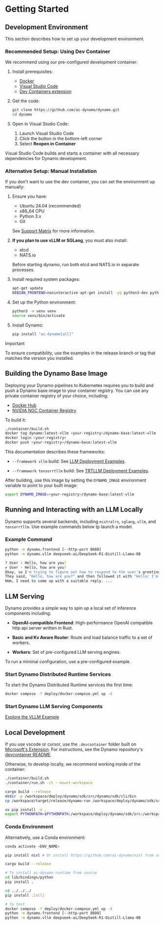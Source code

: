 <!--
SPDX-FileCopyrightText: Copyright (c) 2025 NVIDIA CORPORATION & AFFILIATES.
All rights reserved.
SPDX-License-Identifier: Apache-2.0

Licensed under the Apache License, Version 2.0 (the "License");
you may not use this file except in compliance with the License.
You may obtain a copy of the License at

http://www.apache.org/licenses/LICENSE-2.0

Unless required by applicable law or agreed to in writing, software
distributed under the License is distributed on an "AS IS" BASIS,
WITHOUT WARRANTIES OR CONDITIONS OF ANY KIND, either express or implied.
See the License for the specific language governing permissions and
limitations under the License.
-->

# Getting Started


## Development Environment

This section describes how to set up your development environment.

### Recommended Setup: Using Dev Container

We recommend using our pre-configured development container:

1. Install prerequisites:

   - [Docker](https://www.docker.com/products/docker-desktop)
   - [Visual Studio Code](https://code.visualstudio.com/)
   - [Dev Containers extension](https://marketplace.visualstudio.com/items?itemName=ms-vscode-remote.remote-containers)

2. Get the code:

   ```bash
   git clone https://github.com/ai-dynamo/dynamo.git
   cd dynamo
   ```

3. Open in Visual Studio Code:

   1. Launch Visual Studio Code
   2. Click the button in the bottom-left corner
   3. Select **Reopen in Container**

Visual Studio Code builds and starts a container with all necessary dependencies for Dynamo development.

### Alternative Setup: Manual Installation

If you don't want to use the dev container, you can set the environment up manually:

1. Ensure you have:

   - Ubuntu 24.04 (recommended)
   - x86_64 CPU
   - Python 3.x
   - Git

   See [Support Matrix](support_matrix.md) for more information.

2. **If you plan to use vLLM or SGLang**, you must also install:
   - etcd
   - NATS.io

   Before starting dynamo, run both etcd and NATS.io in separate processes.

3. Install required system packages:
   ```bash
   apt-get update
   DEBIAN_FRONTEND=noninteractive apt-get install -yq python3-dev python3-pip python3-venv libucx0
   ```

4. Set up the Python environment:
   ```bash
   python3 -m venv venv
   source venv/bin/activate
   ```

5. Install Dynamo:
   ```bash
   pip install "ai-dynamo[all]"
   ```

> [!Important]
> To ensure compatibility, use the examples in the release branch or tag that matches the version you installed.


## Building the Dynamo Base Image

Deploying your Dynamo pipelines to Kubernetes requires you to build and push a Dynamo base image to your container registry.
You can use any private container registry of your choice, including:

- [Docker Hub](https://hub.docker.com/)
- [NVIDIA NGC Container Registry](https://catalog.ngc.nvidia.com/)


To build it:

```bash
./container/build.sh
docker tag dynamo:latest-vllm <your-registry>/dynamo-base:latest-vllm
docker login <your-registry>
docker push <your-registry>/dynamo-base:latest-vllm
```

This documentation describes these frameworks:

- `--framework vllm` build:
   See [LLM Deployment Examples](examples/llm_deployment.md).

- `--framework tensorrtllm` build:
   See [TRTLLM Deployment Examples](examples/trtllm.md).

After building, use this image by setting the `DYNAMO_IMAGE` environment variable to point to your built image:

```bash
export DYNAMO_IMAGE=<your-registry>/dynamo-base:latest-vllm
```


## Running and Interacting with an LLM Locally

Dynamo supports several backends, including `mistralrs`, `sglang`, `vllm`, and `tensorrtllm`.
Use example commands below tp launch a model.

### Example Command

```bash
python -m dynamo.frontend [--http-port 8080]
python -m dynamo.vllm deepseek-ai/DeepSeek-R1-Distill-Llama-8B
```

```bash
? User › Hello, how are you?
✔ User · Hello, how are you?
Okay, so I'm trying to figure out how to respond to the user's greeting.
They said, "Hello, how are you?" and then followed it with "Hello! I'm just a program, but thanks for asking."
Hmm, I need to come up with a suitable reply. ...
```


## LLM Serving

Dynamo provides a simple way to spin up a local set of inference components including:

- **OpenAI-compatible Frontend**:
   High-performance OpenAI compatible http api server written in Rust.

- **Basic and Kv Aware Router**:
   Route and load balance traffic to a set of workers.

- **Workers**:
   Set of pre-configured LLM serving engines.

To run a minimal configuration, use a pre-configured example.

### Start Dynamo Distributed Runtime Services

To start the Dynamo Distributed Runtime services the first time:

```bash
docker compose -f deploy/docker-compose.yml up -d
```

### Start Dynamo LLM Serving Components

[Explore the VLLM Example](../examples/vllm/README.md)


## Local Development

If you use vscode or cursor, use the `.devcontainer` folder built on [Microsoft's Extension](https://code.visualstudio.com/docs/devcontainers/containers).
For instructions, see the Dynamo repository's [devcontainer README](https://github.com/ai-dynamo/dynamo/blob/main/.devcontainer/README.md).

Otherwise, to develop locally, we recommend working inside of the container:

```bash
./container/build.sh
./container/run.sh -it --mount-workspace

cargo build --release
mkdir -p /workspace/deploy/dynamo/sdk/src/dynamo/sdk/cli/bin
cp /workspace/target/release/dynamo-run /workspace/deploy/dynamo/sdk/src/dynamo/sdk/cli/bin

uv pip install -e .
export PYTHONPATH=$PYTHONPATH:/workspace/deploy/dynamo/sdk/src:/workspace/components/planner/src
```

### Conda Environment

Alternatively, use a Conda environment:

```bash
conda activate <ENV_NAME>

pip install nixl # Or install https://github.com/ai-dynamo/nixl from source

cargo build --release

# To install ai-dynamo-runtime from source
cd lib/bindings/python
pip install .

cd ../../../
pip install .[all]

# To test
docker compose -f deploy/docker-compose.yml up -d
python -m dynamo.frontend [--http-port 8080]
python -m dynamo.vllm deepseek-ai/DeepSeek-R1-Distill-Llama-8B
```
